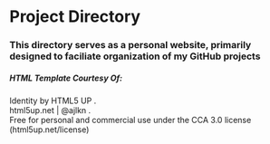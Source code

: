 # Project Directory

### This directory serves as a personal website, primarily designed to faciliate organization of my GitHub projects





##### HTML Template Courtesy Of: 
Identity by HTML5 UP .   
html5up.net | @ajlkn .   
Free for personal and commercial use under the CCA 3.0 license (html5up.net/license)
